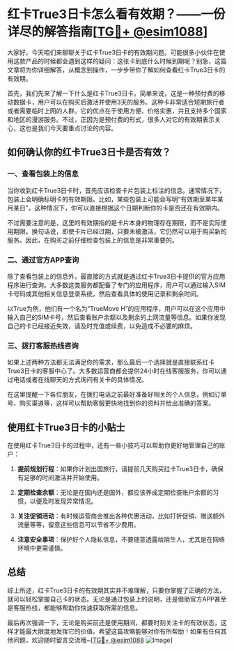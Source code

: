 # 红卡True3日卡怎么看有效期？——一份详尽的解答指南[[TG💪+ @esim1088](https://t.me/s/esim1088)]

大家好，今天咱们来聊聊关于红卡True3日卡的有效期问题。可能很多小伙伴在使用这款产品的时候都会遇到这样的疑问：这张卡到底什么时候到期呢？别急，这篇文章将为你详细解答，从概念到操作，一步步带你了解如何查看红卡True3日卡的有效期。

首先，我们先来了解一下什么是红卡True3日卡。简单来说，这是一种预付费的移动数据卡，用户可以在购买后激活并使用3天的服务。这种卡非常适合短期旅行者或者需要临时上网的人群。它的优点在于使用方便、价格实惠，并且支持多个国家和地区的漫游服务。不过，正因为是预付费的形式，很多人对它的有效期表示关心，这也是我们今天要重点讨论的内容。

## 如何确认你的红卡True3日卡是否有效？

### 一、查看包装上的信息

当你收到红卡True3日卡时，首先应该检查卡片包装上标注的信息。通常情况下，包装上会明确标明卡的有效期限。比如，某些包装上可能会写明“有效期至某年某月某日”。这种情况下，你可以直接根据这个日期判断你的卡是否还在有效期内。

不过需要注意的是，这里的有效期指的是卡片本身的物理存在期限，而不是实际使用期限。换句话说，即使卡片已经过期，只要未被激活，它仍然可以用于购买新的服务。因此，在购买之前仔细检查包装上的信息是非常重要的。

### 二、通过官方APP查询

除了查看包装上的信息外，最直接的方式就是通过红卡True3日卡提供的官方应用程序进行查询。大多数这类服务都配备了专门的应用程序，用户可以通过输入SIM卡号码或其他相关信息登录系统，然后查看具体的使用记录和剩余时间。

以True为例，他们有一个名为“TrueMove H”的应用程序，用户可以在这个应用中输入自己的SIM卡号，然后查看账户余额以及剩余的上网流量等信息。如果你发现自己的卡已经接近失效，请及时充值或续费，以免造成不必要的麻烦。

### 三、拨打客服热线咨询

如果上述两种方法都无法满足你的需求，那么最后一个选择就是直接联系红卡True3日卡的客服中心了。大多数运营商都会提供24小时在线客服服务，你可以通过电话或者在线聊天的方式询问有关卡的具体情况。

在这里提醒一下各位朋友，在拨打电话之前最好准备好相关的个人信息，例如订单号、购买渠道等，这样可以帮助客服更快地找到你的资料并给出准确的答案。

## 使用红卡True3日卡的小贴士

在使用红卡True3日卡的过程中，还有一些小技巧可以帮助你更好地管理自己的账户：

1. **提前规划行程**：如果你计划出国旅行，请提前几天购买红卡True3日卡，确保有足够的时间激活并开始使用。
   
2. **定期检查余额**：无论是在国内还是国外，都应该养成定期检查账户余额的习惯，以便及时发现异常情况。

3. **关注促销活动**：有时候运营商会推出各种优惠活动，比如打折促销、赠送额外流量等等，留意这些信息可以节省不少费用。

4. **注意安全事项**：保护好个人隐私信息，不要随意透露给陌生人，尤其是在网络环境中更需谨慎。

## 总结

综上所述，红卡True3日卡的有效期其实并不难理解，只要你掌握了正确的方法，就可以轻松掌握自己卡的状态。无论是通过包装上的说明，还是借助官方APP甚至是客服热线，都能够帮助你快速获取所需的信息。

最后再次强调一下，无论是购买前还是使用期间，都要时刻关注卡的有效状态，这样才能最大限度地发挥它的价值。希望这篇攻略能够对你有所帮助！如果有任何其他问题，欢迎随时留言交流哦~[[TG💪+ @esim1088](https://t.me/s/esim1088) ![Image](https://i.postimg.cc/4NQfJmqS/Snipaste-2025-05-13-00-14-12.png)]